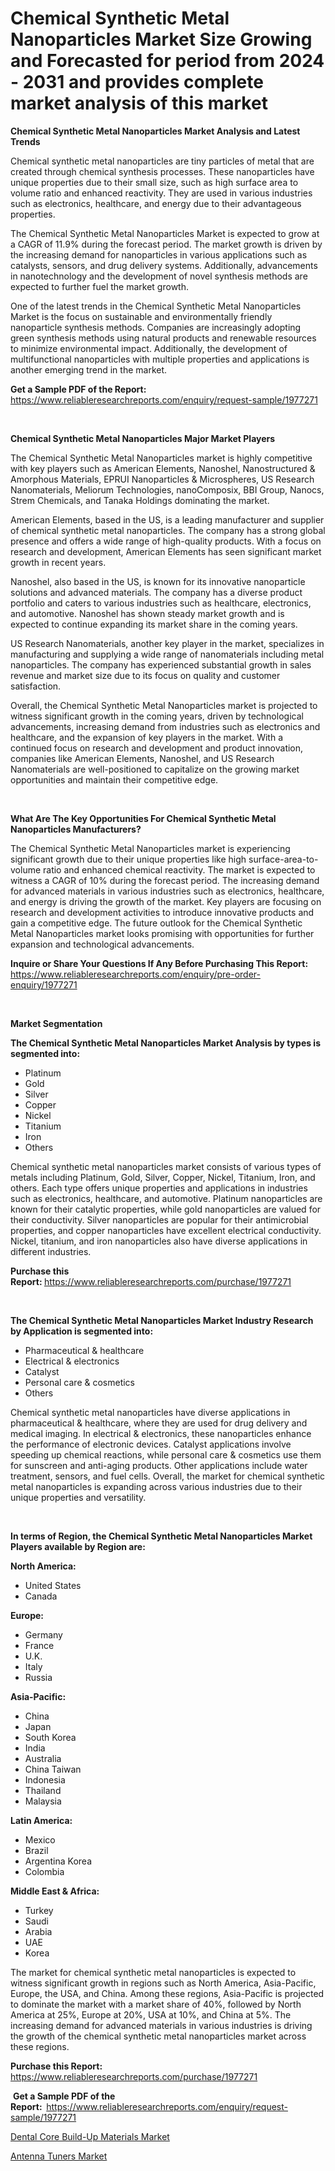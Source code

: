 <p><h1>Chemical Synthetic Metal Nanoparticles Market Size Growing and Forecasted for period from 2024 - 2031 and provides complete market analysis of this market</h1></p><p><strong>Chemical Synthetic Metal Nanoparticles Market Analysis and Latest Trends</strong></p>
<p><p>Chemical synthetic metal nanoparticles are tiny particles of metal that are created through chemical synthesis processes. These nanoparticles have unique properties due to their small size, such as high surface area to volume ratio and enhanced reactivity. They are used in various industries such as electronics, healthcare, and energy due to their advantageous properties.</p><p>The Chemical Synthetic Metal Nanoparticles Market is expected to grow at a CAGR of 11.9% during the forecast period. The market growth is driven by the increasing demand for nanoparticles in various applications such as catalysts, sensors, and drug delivery systems. Additionally, advancements in nanotechnology and the development of novel synthesis methods are expected to further fuel the market growth.</p><p>One of the latest trends in the Chemical Synthetic Metal Nanoparticles Market is the focus on sustainable and environmentally friendly nanoparticle synthesis methods. Companies are increasingly adopting green synthesis methods using natural products and renewable resources to minimize environmental impact. Additionally, the development of multifunctional nanoparticles with multiple properties and applications is another emerging trend in the market.</p></p>
<p><strong>Get a Sample PDF of the Report:&nbsp;</strong> <a href="https://www.reliableresearchreports.com/enquiry/request-sample/1977271">https://www.reliableresearchreports.com/enquiry/request-sample/1977271</a></p>
<p>&nbsp;</p>
<p><strong>Chemical Synthetic Metal Nanoparticles Major Market Players</strong></p>
<p><p>The Chemical Synthetic Metal Nanoparticles market is highly competitive with key players such as American Elements, Nanoshel, Nanostructured & Amorphous Materials, EPRUI Nanoparticles & Microspheres, US Research Nanomaterials, Meliorum Technologies, nanoComposix, BBI Group, Nanocs, Strem Chemicals, and Tanaka Holdings dominating the market.</p><p>American Elements, based in the US, is a leading manufacturer and supplier of chemical synthetic metal nanoparticles. The company has a strong global presence and offers a wide range of high-quality products. With a focus on research and development, American Elements has seen significant market growth in recent years.</p><p>Nanoshel, also based in the US, is known for its innovative nanoparticle solutions and advanced materials. The company has a diverse product portfolio and caters to various industries such as healthcare, electronics, and automotive. Nanoshel has shown steady market growth and is expected to continue expanding its market share in the coming years.</p><p>US Research Nanomaterials, another key player in the market, specializes in manufacturing and supplying a wide range of nanomaterials including metal nanoparticles. The company has experienced substantial growth in sales revenue and market size due to its focus on quality and customer satisfaction.</p><p>Overall, the Chemical Synthetic Metal Nanoparticles market is projected to witness significant growth in the coming years, driven by technological advancements, increasing demand from industries such as electronics and healthcare, and the expansion of key players in the market. With a continued focus on research and development and product innovation, companies like American Elements, Nanoshel, and US Research Nanomaterials are well-positioned to capitalize on the growing market opportunities and maintain their competitive edge.</p></p>
<p>&nbsp;</p>
<p><strong>What Are The Key Opportunities For Chemical Synthetic Metal Nanoparticles Manufacturers?</strong></p>
<p><p>The Chemical Synthetic Metal Nanoparticles market is experiencing significant growth due to their unique properties like high surface-area-to-volume ratio and enhanced chemical reactivity. The market is expected to witness a CAGR of 10% during the forecast period. The increasing demand for advanced materials in various industries such as electronics, healthcare, and energy is driving the growth of the market. Key players are focusing on research and development activities to introduce innovative products and gain a competitive edge. The future outlook for the Chemical Synthetic Metal Nanoparticles market looks promising with opportunities for further expansion and technological advancements.</p></p>
<p><strong>Inquire or Share Your Questions If Any Before Purchasing This Report:</strong> <a href="https://www.reliableresearchreports.com/enquiry/pre-order-enquiry/1977271">https://www.reliableresearchreports.com/enquiry/pre-order-enquiry/1977271</a></p>
<p>&nbsp;</p>
<p><strong>Market Segmentation</strong></p>
<p><strong>The Chemical Synthetic Metal Nanoparticles Market Analysis by types is segmented into:</strong></p>
<p><ul><li>Platinum</li><li>Gold</li><li>Silver</li><li>Copper</li><li>Nickel</li><li>Titanium</li><li>Iron</li><li>Others</li></ul></p>
<p><p>Chemical synthetic metal nanoparticles market consists of various types of metals including Platinum, Gold, Silver, Copper, Nickel, Titanium, Iron, and others. Each type offers unique properties and applications in industries such as electronics, healthcare, and automotive. Platinum nanoparticles are known for their catalytic properties, while gold nanoparticles are valued for their conductivity. Silver nanoparticles are popular for their antimicrobial properties, and copper nanoparticles have excellent electrical conductivity. Nickel, titanium, and iron nanoparticles also have diverse applications in different industries.</p></p>
<p><strong>Purchase this Report:&nbsp;</strong><a href="https://www.reliableresearchreports.com/purchase/1977271">https://www.reliableresearchreports.com/purchase/1977271</a></p>
<p>&nbsp;</p>
<p><strong>The Chemical Synthetic Metal Nanoparticles Market Industry Research by Application is segmented into:</strong></p>
<p><ul><li>Pharmaceutical & healthcare</li><li>Electrical & electronics</li><li>Catalyst</li><li>Personal care & cosmetics</li><li>Others</li></ul></p>
<p><p>Chemical synthetic metal nanoparticles have diverse applications in pharmaceutical & healthcare, where they are used for drug delivery and medical imaging. In electrical & electronics, these nanoparticles enhance the performance of electronic devices. Catalyst applications involve speeding up chemical reactions, while personal care & cosmetics use them for sunscreen and anti-aging products. Other applications include water treatment, sensors, and fuel cells. Overall, the market for chemical synthetic metal nanoparticles is expanding across various industries due to their unique properties and versatility.</p></p>
<p>&nbsp;</p>
<p><strong>In terms of Region, the Chemical Synthetic Metal Nanoparticles Market Players available by Region are:</strong></p>
<p>
    <p> <strong> North America: </strong>
        <ul>
            <li>United States</li>
            <li>Canada</li>
        </ul>
        </p> 
    <p> <strong> Europe: </strong>
        <ul>
            <li>Germany</li>
            <li>France</li>
            <li>U.K.</li>
            <li>Italy</li>
            <li>Russia</li>
        </ul>
        </p> 
    <p> <strong> Asia-Pacific: </strong>
        <ul>
            <li>China</li>
            <li>Japan</li>
            <li>South Korea</li>
            <li>India</li>
            <li>Australia</li>
            <li>China Taiwan</li>
            <li>Indonesia</li>
            <li>Thailand</li>
            <li>Malaysia</li>
        </ul>
        </p> 
    <p> <strong> Latin America: </strong>
        <ul>
            <li>Mexico</li>
            <li>Brazil</li>
            <li>Argentina Korea</li>
            <li>Colombia</li>
        </ul>
        </p> 
    <p> <strong> Middle East & Africa: </strong>
        <ul>
            <li>Turkey</li>
            <li>Saudi</li>
            <li>Arabia</li>
            <li>UAE</li>
            <li>Korea</li>
        </ul>
    </p>
    </p>
<p><p>The market for chemical synthetic metal nanoparticles is expected to witness significant growth in regions such as North America, Asia-Pacific, Europe, the USA, and China. Among these regions, Asia-Pacific is projected to dominate the market with a market share of 40%, followed by North America at 25%, Europe at 20%, USA at 10%, and China at 5%. The increasing demand for advanced materials in various industries is driving the growth of the chemical synthetic metal nanoparticles market across these regions.</p></p>
<p><strong>Purchase this Report: </strong><a href="https://www.reliableresearchreports.com/purchase/1977271">https://www.reliableresearchreports.com/purchase/1977271</a></p>
<p>&nbsp;<strong>Get a Sample PDF of the Report:&nbsp;&nbsp;</strong><a href="https://www.reliableresearchreports.com/enquiry/request-sample/1977271">https://www.reliableresearchreports.com/enquiry/request-sample/1977271</a></p>
<p><strong></strong></p>
<p><p><a href="https://github.com/Sherrillcrooksxa8i18ucf2m/Market-Research-Report-List-1/blob/main/dental-core-build-up-materials-market.md">Dental Core Build-Up Materials Market</a></p><p><a href="https://summer-dogwood-3e9.notion.site/Insights-into-Antenna-Tuners-Market-Size-Analysing-Market-Share-Trends-and-Growth-from-2024-to-20-303aecec6886465eab57c3c3ac8bc573">Antenna Tuners Market</a></p></p>